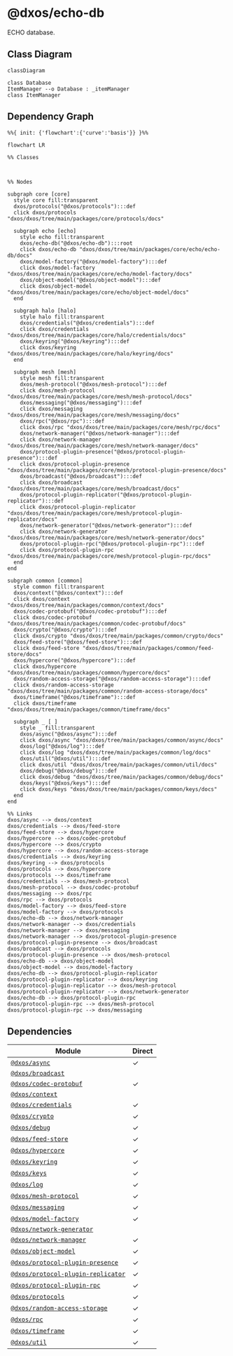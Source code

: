 # @dxos/echo-db

ECHO database.

## Class Diagram

```mermaid
classDiagram

class Database
ItemManager --o Database : _itemManager
class ItemManager
```

## Dependency Graph

```mermaid
%%{ init: {'flowchart':{'curve':'basis'}} }%%

flowchart LR

%% Classes



%% Nodes

subgraph core [core]
  style core fill:transparent
  dxos/protocols("@dxos/protocols"):::def
  click dxos/protocols "dxos/dxos/tree/main/packages/core/protocols/docs"

  subgraph echo [echo]
    style echo fill:transparent
    dxos/echo-db("@dxos/echo-db"):::root
    click dxos/echo-db "dxos/dxos/tree/main/packages/core/echo/echo-db/docs"
    dxos/model-factory("@dxos/model-factory"):::def
    click dxos/model-factory "dxos/dxos/tree/main/packages/core/echo/model-factory/docs"
    dxos/object-model("@dxos/object-model"):::def
    click dxos/object-model "dxos/dxos/tree/main/packages/core/echo/object-model/docs"
  end

  subgraph halo [halo]
    style halo fill:transparent
    dxos/credentials("@dxos/credentials"):::def
    click dxos/credentials "dxos/dxos/tree/main/packages/core/halo/credentials/docs"
    dxos/keyring("@dxos/keyring"):::def
    click dxos/keyring "dxos/dxos/tree/main/packages/core/halo/keyring/docs"
  end

  subgraph mesh [mesh]
    style mesh fill:transparent
    dxos/mesh-protocol("@dxos/mesh-protocol"):::def
    click dxos/mesh-protocol "dxos/dxos/tree/main/packages/core/mesh/mesh-protocol/docs"
    dxos/messaging("@dxos/messaging"):::def
    click dxos/messaging "dxos/dxos/tree/main/packages/core/mesh/messaging/docs"
    dxos/rpc("@dxos/rpc"):::def
    click dxos/rpc "dxos/dxos/tree/main/packages/core/mesh/rpc/docs"
    dxos/network-manager("@dxos/network-manager"):::def
    click dxos/network-manager "dxos/dxos/tree/main/packages/core/mesh/network-manager/docs"
    dxos/protocol-plugin-presence("@dxos/protocol-plugin-presence"):::def
    click dxos/protocol-plugin-presence "dxos/dxos/tree/main/packages/core/mesh/protocol-plugin-presence/docs"
    dxos/broadcast("@dxos/broadcast"):::def
    click dxos/broadcast "dxos/dxos/tree/main/packages/core/mesh/broadcast/docs"
    dxos/protocol-plugin-replicator("@dxos/protocol-plugin-replicator"):::def
    click dxos/protocol-plugin-replicator "dxos/dxos/tree/main/packages/core/mesh/protocol-plugin-replicator/docs"
    dxos/network-generator("@dxos/network-generator"):::def
    click dxos/network-generator "dxos/dxos/tree/main/packages/core/mesh/network-generator/docs"
    dxos/protocol-plugin-rpc("@dxos/protocol-plugin-rpc"):::def
    click dxos/protocol-plugin-rpc "dxos/dxos/tree/main/packages/core/mesh/protocol-plugin-rpc/docs"
  end
end

subgraph common [common]
  style common fill:transparent
  dxos/context("@dxos/context"):::def
  click dxos/context "dxos/dxos/tree/main/packages/common/context/docs"
  dxos/codec-protobuf("@dxos/codec-protobuf"):::def
  click dxos/codec-protobuf "dxos/dxos/tree/main/packages/common/codec-protobuf/docs"
  dxos/crypto("@dxos/crypto"):::def
  click dxos/crypto "dxos/dxos/tree/main/packages/common/crypto/docs"
  dxos/feed-store("@dxos/feed-store"):::def
  click dxos/feed-store "dxos/dxos/tree/main/packages/common/feed-store/docs"
  dxos/hypercore("@dxos/hypercore"):::def
  click dxos/hypercore "dxos/dxos/tree/main/packages/common/hypercore/docs"
  dxos/random-access-storage("@dxos/random-access-storage"):::def
  click dxos/random-access-storage "dxos/dxos/tree/main/packages/common/random-access-storage/docs"
  dxos/timeframe("@dxos/timeframe"):::def
  click dxos/timeframe "dxos/dxos/tree/main/packages/common/timeframe/docs"

  subgraph _ [ ]
    style _ fill:transparent
    dxos/async("@dxos/async"):::def
    click dxos/async "dxos/dxos/tree/main/packages/common/async/docs"
    dxos/log("@dxos/log"):::def
    click dxos/log "dxos/dxos/tree/main/packages/common/log/docs"
    dxos/util("@dxos/util"):::def
    click dxos/util "dxos/dxos/tree/main/packages/common/util/docs"
    dxos/debug("@dxos/debug"):::def
    click dxos/debug "dxos/dxos/tree/main/packages/common/debug/docs"
    dxos/keys("@dxos/keys"):::def
    click dxos/keys "dxos/dxos/tree/main/packages/common/keys/docs"
  end
end

%% Links
dxos/async --> dxos/context
dxos/credentials --> dxos/feed-store
dxos/feed-store --> dxos/hypercore
dxos/hypercore --> dxos/codec-protobuf
dxos/hypercore --> dxos/crypto
dxos/hypercore --> dxos/random-access-storage
dxos/credentials --> dxos/keyring
dxos/keyring --> dxos/protocols
dxos/protocols --> dxos/hypercore
dxos/protocols --> dxos/timeframe
dxos/credentials --> dxos/mesh-protocol
dxos/mesh-protocol --> dxos/codec-protobuf
dxos/messaging --> dxos/rpc
dxos/rpc --> dxos/protocols
dxos/model-factory --> dxos/feed-store
dxos/model-factory --> dxos/protocols
dxos/echo-db --> dxos/network-manager
dxos/network-manager --> dxos/credentials
dxos/network-manager --> dxos/messaging
dxos/network-manager --> dxos/protocol-plugin-presence
dxos/protocol-plugin-presence --> dxos/broadcast
dxos/broadcast --> dxos/protocols
dxos/protocol-plugin-presence --> dxos/mesh-protocol
dxos/echo-db --> dxos/object-model
dxos/object-model --> dxos/model-factory
dxos/echo-db --> dxos/protocol-plugin-replicator
dxos/protocol-plugin-replicator --> dxos/keyring
dxos/protocol-plugin-replicator --> dxos/mesh-protocol
dxos/protocol-plugin-replicator --> dxos/network-generator
dxos/echo-db --> dxos/protocol-plugin-rpc
dxos/protocol-plugin-rpc --> dxos/mesh-protocol
dxos/protocol-plugin-rpc --> dxos/messaging
```

## Dependencies

| Module | Direct |
|---|---|
| [`@dxos/async`](../../../../common/async/docs/README.md) | &check; |
| [`@dxos/broadcast`](../../../mesh/broadcast/docs/README.md) |  |
| [`@dxos/codec-protobuf`](../../../../common/codec-protobuf/docs/README.md) | &check; |
| [`@dxos/context`](../../../../common/context/docs/README.md) |  |
| [`@dxos/credentials`](../../../halo/credentials/docs/README.md) | &check; |
| [`@dxos/crypto`](../../../../common/crypto/docs/README.md) | &check; |
| [`@dxos/debug`](../../../../common/debug/docs/README.md) | &check; |
| [`@dxos/feed-store`](../../../../common/feed-store/docs/README.md) | &check; |
| [`@dxos/hypercore`](../../../../common/hypercore/docs/README.md) | &check; |
| [`@dxos/keyring`](../../../halo/keyring/docs/README.md) | &check; |
| [`@dxos/keys`](../../../../common/keys/docs/README.md) | &check; |
| [`@dxos/log`](../../../../common/log/docs/README.md) | &check; |
| [`@dxos/mesh-protocol`](../../../mesh/mesh-protocol/docs/README.md) | &check; |
| [`@dxos/messaging`](../../../mesh/messaging/docs/README.md) | &check; |
| [`@dxos/model-factory`](../../model-factory/docs/README.md) | &check; |
| [`@dxos/network-generator`](../../../mesh/network-generator/docs/README.md) |  |
| [`@dxos/network-manager`](../../../mesh/network-manager/docs/README.md) | &check; |
| [`@dxos/object-model`](../../object-model/docs/README.md) | &check; |
| [`@dxos/protocol-plugin-presence`](../../../mesh/protocol-plugin-presence/docs/README.md) | &check; |
| [`@dxos/protocol-plugin-replicator`](../../../mesh/protocol-plugin-replicator/docs/README.md) | &check; |
| [`@dxos/protocol-plugin-rpc`](../../../mesh/protocol-plugin-rpc/docs/README.md) | &check; |
| [`@dxos/protocols`](../../../protocols/docs/README.md) | &check; |
| [`@dxos/random-access-storage`](../../../../common/random-access-storage/docs/README.md) | &check; |
| [`@dxos/rpc`](../../../mesh/rpc/docs/README.md) | &check; |
| [`@dxos/timeframe`](../../../../common/timeframe/docs/README.md) | &check; |
| [`@dxos/util`](../../../../common/util/docs/README.md) | &check; |
